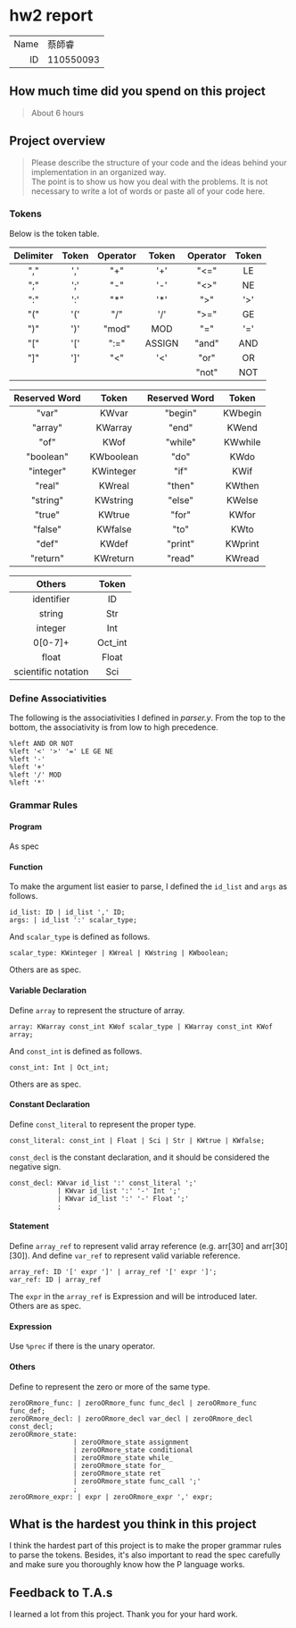 # hw2 report

|||
|-:|:-|
|Name|蔡師睿|
|ID|110550093|

## How much time did you spend on this project

> About 6 hours

## Project overview

> Please describe the structure of your code and the ideas behind your implementation in an organized way. \
> The point is to show us how you deal with the problems. It is not necessary to write a lot of words or paste all of your code here. 

### Tokens
Below is the token table.

|  Delimiter  |     Token       |   Operator   |    Token  |   Operator   |    Token  |
|:-----------:|:---------------:|:------------:|:---------:|:------------:|:---------:|
|   ","       |       ','       |     "+"      |     '+'   |      "<="    |     LE    |
|   ";"       |       ';'       |     "-"      |     '-'   |      "<>"    |     NE    |
|   ":"       |      ':'        |     "*"      |     '*'   |      ">"     |     '>'   |
|  "("        |       '('       |       "/"    |     '/'   |      ">="    |     GE    |
|  ")"        |       ')'       |     "mod"    |     MOD   |      "="     |     '='   |
|  "["        |       '['       |      ":="    |   ASSIGN  |      "and"   |     AND   |
|  "]"        |       ']'       |      "<"     |     '<'   |      "or"    |     OR    |
|             |                 |              |           |      "not"   |     NOT   |

| Reserved Word |     Token       | Reserved Word |     Token       |
|:-------------:|:---------------:|:-------------:|:---------------:|
| "var"         | KWvar           | "begin"       | KWbegin         |
| "array"       | KWarray         | "end"         | KWend           |
| "of"          | KWof            | "while"       | KWwhile         |
| "boolean"     | KWboolean       | "do"          | KWdo            |
| "integer"     | KWinteger       | "if"          | KWif            |
| "real"        | KWreal          | "then"        | KWthen          |
| "string"      | KWstring        | "else"        | KWelse          |
| "true"        | KWtrue          | "for"         | KWfor           |
| "false"       | KWfalse         | "to"          | KWto            |
| "def"         | KWdef           | "print"       | KWprint         |
| "return"      | KWreturn        | "read"        | KWread          |

| Others                       | Token   |
|:----------------------------:|:-------:|
| identifier                   | ID      |
| string                       | Str     |
| integer                      | Int     |
| 0[0-7]+                      | Oct_int |
| float                        | Float   |
| scientific notation          | Sci     |

### Define Associativities
The following is the associativities I defined in *parser.y*. From the top to the bottom, the associativity is from low to high precedence.

```
%left AND OR NOT
%left '<' '>' '=' LE GE NE
%left '-'
%left '+'
%left '/' MOD
%left '*'
```

### Grammar Rules
#### Program
As spec

#### Function
To make the argument list easier to parse, I defined the `id_list` and `args` as follows.
```
id_list: ID | id_list ',' ID;
args: | id_list ':' scalar_type;
```
And `scalar_type` is defined as follows.
```
scalar_type: KWinteger | KWreal | KWstring | KWboolean;
```
Others are as spec.

#### Variable Declaration
Define `array` to represent the structure of array.
```
array: KWarray const_int KWof scalar_type | KWarray const_int KWof array;
```
And `const_int` is defined as follows.
```
const_int: Int | Oct_int;
```
Others are as spec.

#### Constant Declaration
Define `const_literal` to represent the proper type.
```
const_literal: const_int | Float | Sci | Str | KWtrue | KWfalse;
```
`const_decl` is the constant declaration, and it should be considered the negative sign.
```
const_decl: KWvar id_list ':' const_literal ';'
            | KWvar id_list ':' '-' Int ';'
            | KWvar id_list ':' '-' Float ';'
            ;
```

#### Statement
Define `array_ref` to represent valid array reference (e.g. arr[30] and arr[30][30]). And define `var_ref` to represent valid variable reference.
```
array_ref: ID '[' expr ']' | array_ref '[' expr ']';
var_ref: ID | array_ref
```
The `expr` in the `array_ref` is Expression and will be introduced later. \
Others are as spec.

#### Expression
Use `%prec` if there is the unary operator.

#### Others
Define to represent the zero or more of the same type.
```
zeroORmore_func: | zeroORmore_func func_decl | zeroORmore_func func_def;
zeroORmore_decl: | zeroORmore_decl var_decl | zeroORmore_decl const_decl;
zeroORmore_state: 
                | zeroORmore_state assignment 
                | zeroORmore_state conditional
                | zeroORmore_state while_
                | zeroORmore_state for_
                | zeroORmore_state ret
                | zeroORmore_state func_call ';'
                ;
zeroORmore_expr: | expr | zeroORmore_expr ',' expr;
```

## What is the hardest you think in this project

I think the hardest part of this project is to make the proper grammar rules to parse the tokens. Besides, it's also important to read the spec carefully and make sure you thoroughly know how the P language works.

## Feedback to T.A.s

I learned a lot from this project. Thank you for your hard work.
